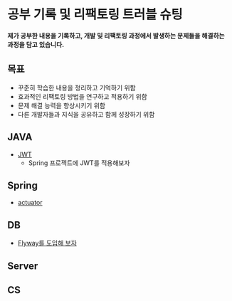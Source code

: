 # 공부 기록 및 리팩토링 트러블 슈팅

**제가 공부한 내용을 기록하고, 개발 및 리팩토링 과정에서 발생하는 문제들을 해결하는 과정을 담고 있습니다.**

## 목표

* 꾸준히 학습한 내용을 정리하고 기억하기 위함
* 효과적인 리팩토링 방법을 연구하고 적용하기 위함
* 문제 해결 능력을 향상시키기 위함
* 다른 개발자들과 지식을 공유하고 함께 성장하기 위함

## JAVA
* [JWT](https://github.com/seonhyeokjun/seonhyeokjun/blob/main/Spring/JWT.md)
  * Spring 프로젝트에 JWT를 적용해보자

## Spring
* [actuator](https://github.com/seonhyeokjun/actuator)

## DB
* [Flyway를 도입해 보자](https://github.com/seonhyeokjun/seonhyeokjun/blob/main/DB/Flyway.md)

## Server

## CS

